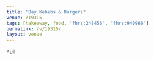 ```yaml
---
title: "Bay Kebabs & Burgers"
venue: v19315
tags: [takeaway, food, "fhrs:248456", "fhrs:940966"]
permalink: /v/19315/
layout: venue
---
```

null